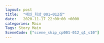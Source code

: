 ```yaml
---
layout: post
title:  "메인_회상_001~012장"
date:   2020-11-17 22:00:00 +0000
categories: Main
Tags: Story Main
SceneCode: ["scene_skip_cp001-012_q1_s10"]
---
```

